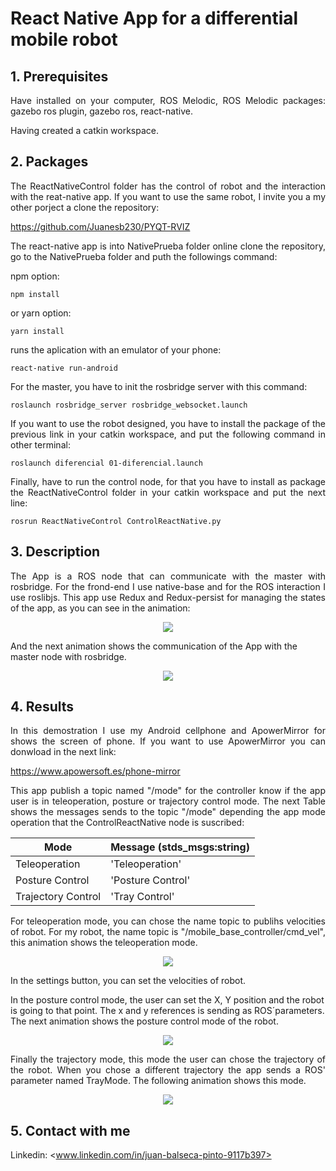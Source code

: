# React Native App for a differential mobile robot
<!-- markdownlint-disable MD033 -->
## 1. Prerequisites

<p align="justify">
Have installed on your computer, ROS Melodic, ROS Melodic packages: gazebo ros plugin, gazebo ros, react-native.
</p>

Having created a catkin workspace.

## 2. Packages

<p align="justify">
The ReactNativeControl folder has the control of robot and the interaction with the reat-native app. If you want to use the same robot, I invite you a my other porject a clone the repository:
</p>

<https://github.com/Juanesb230/PYQT-RVIZ>

<p align="justify">
The react-native app is into NativePrueba folder online clone the repository, go to the NativePrueba folder and puth the followings command:
</p>

npm option:

    npm install

or yarn option:

    yarn install

runs the aplication with an emulator of your phone:

    react-native run-android

<p align="justify">
For the master, you have to init the rosbridge server with this command:
</p>

    roslaunch rosbridge_server rosbridge_websocket.launch

<p align="justify">
If you want to use the robot designed, you have to install the package of the previous link in your catkin workspace, and put the following command in other terminal:
</p>

    roslaunch diferencial 01-diferencial.launch

<p align="justify">
Finally, have to run the control node, for that you have to install as package the ReactNativeControl folder in your catkin workspace and put the next line:
</p>

    rosrun ReactNativeControl ControlReactNative.py

## 3. Description

<p align="justify">
The App is a ROS node that can communicate with the master with rosbridge. For the frond-end I use native-base and for the ROS interaction I use roslibjs. This app use Redux and Redux-persist for managing the states of the app, as you can see in the animation:
</p>

<p align="center">
  <img src="Images/Redux.gif">
</p>

And the next animation shows the communication of the App with the master node with rosbridge.

<p align="center">
  <img src="Images/connectionRos.gif">
</p>

## 4. Results

<p align="justify">
In this demostration I use my Android cellphone and ApowerMirror for shows the screen of phone. If you want to use ApowerMirror you can donwload in the next link:
</p>

<https://www.apowersoft.es/phone-mirror>

<p align="justify">
This app publish a topic named "/mode" for the controller know if the app user is in teleoperation, posture or trajectory control mode. The next Table shows the messages sends to the topic "/mode" depending the app mode operation that the ControlReactNative node is suscribed:
</p>

| Mode | Message (stds_msgs:string) |
| --- | --- |
| Teleoperation | 'Teleoperation' |
| Posture Control | 'Posture Control' |
| Trajectory Control | 'Tray Control' |

<p align="justify">
For teleoperation mode, you can chose the name topic  to publihs velocities of robot. For my robot, the name topic is "/mobile_base_controller/cmd_vel", this animation shows the teleoperation mode.
</p>

<p align="center">
  <img src="Images/Teleoperation.gif">
</p>

<p align="justify">
In the settings button, you can set the velocities of robot.

In the posture control mode, the user can set the X, Y position and the robot is going to that point. The x and y references is sending as  ROS´parameters. The next animation shows the posture control mode of the robot.
</p>

<p align="center">
  <img src="Images/Posture.gif">
</p>

<p align="justify">
Finally the trajectory mode, this mode the user can chose the trajectory of the robot. When you chose a different trajectory the app sends a ROS' parameter named TrayMode. The following animation shows this mode.
</p>

<p align="center">
  <img src="Images/Trajectory.gif">
</p>

## 5. Contact with me

Linkedin: <www.linkedin.com/in/juan-balseca-pinto-9117b397>
